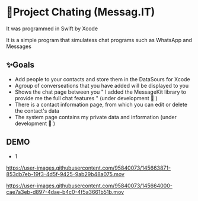                                                                
   # 📱Project Chating (Messag.IT)
   
   It was programmed in Swift by Xcode
   
   It is a simple program that simulatess chat programs such as WhatsApp and Messages
   
   
   
  ## ✨Goals
  
  - Add people to your contacts and store them in the DataSours for Xcode
  - Agroup of converseations that you have added will be displayed to you
  - Shows the chat page between you " I added the MessageKit library to provide me the full chat features " (under development 🔨 )
  - There is a contact information page, from which you can edit or delete the contact's data
  - The system page contains my private data and information (under development 🔨 )
  
  ## DEMO
  - 1

https://user-images.githubusercontent.com/95840073/145663871-853db7eb-19f3-4d5f-9425-9ab29b48a075.mov




https://user-images.githubusercontent.com/95840073/145664000-cae7a3eb-d897-4dae-b4c0-4f5a3661b51b.mov

